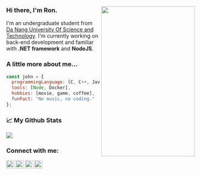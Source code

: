 <div>
<img align=right src='https://media.giphy.com/media/M9gbBd9nbDrOTu1Mqx/giphy.gif' width=250px' height=400px>
<h3>Hi there, I'm Ron.</h3>

I'm an undergraduate student from <a href="http://dut.udn.vn/">Da Nang University Of Science and Technology</a>. I'm currently working on back-end development and familiar with **.NET framework** and **NodeJS**.
</div>


###  A little more about me...  
```javascript
const john = {
  programmingLanguage: [C, C++, Javascript, C#, Java],
  tools: [Node, Docker],
  hobbies: [movie, game, coffee],
  funFact: "No music, no coding."
};
```

### 📈 My Github Stats
<img src="https://github-readme-stats.vercel.app/api?username=LeRon1605&&show_icons=true&title_color=00ffff&icon_color=cc66ff&text_color=daf7dc&bg_color=1e2731">

### Connect with me:
<a href="https://www.facebook.com/le.ron.399">
  <img align="left" alt="Aman's Email" width="22px" src="https://cdn.jsdelivr.net/npm/simple-icons@v3/icons/facebook.svg" />
</a>

<a href="https://www.instagram.com/ronnn165/">
  <img align="left" alt="Aman's Email" width="22px" src="https://cdn.jsdelivr.net/npm/simple-icons@v3/icons/instagram.svg" />
</a>

<a href="https://www.linkedin.com/in/l%C3%AA-r%C3%B4n-775a03215/">
  <img align="left" alt="Aman's Linkedin" width="22px" src="https://cdn.jsdelivr.net/npm/simple-icons@v3/icons/linkedin.svg" />
</a>

<a href="mailto:ronle9519@gmail.com">
  <img align="left" alt="Aman's Email" width="22px" src="https://cdn.jsdelivr.net/npm/simple-icons@v3/icons/gmail.svg" />
</a>
<br>

<!--
**LeRon1605/LeRon1605** is a ✨ _special_ ✨ repository because its `README.md` (this file) appears on your GitHub profile.

Here are some ideas to get you started:
- I'm Lê Quốc Rôn. I'm currently K20 at <a href="http://dut.udn.vn/">DUT</a>
- 🔭 I’m currently working on ...
- 🌱 I’m currently learning ...
- 👯 I’m looking to collaborate on ...
- 🤔 I’m looking for help with ...
- 💬 Ask me about ...
- 📫 How to reach me: ...
- 😄 Pronouns: ...
- ⚡ Fun fact: ...
-->
<!--
I'm Lê Quốc Rôn. I'm currently studying IT at <a href="http://dut.udn.vn/">Da Nang University Of Science and Technology</a>
### 🛠️ My Skills
<p align="center"> 

![C](https://img.shields.io/badge/C-00599C?style=for-the-badge&logo=c&logoColor=white)
![C++](https://img.shields.io/badge/c++-%2300599C.svg?style=for-the-badge&logo=c%2B%2B&logoColor=white)
![Java](https://img.shields.io/badge/java-%23ED8B00.svg?style=for-the-badge&logo=java&logoColor=white)
![CSS3](https://img.shields.io/badge/css3-%231572B6.svg?style=for-the-badge&logo=css3&logoColor=white) 
![HTML5](https://img.shields.io/badge/html5-%23E34F26.svg?style=for-the-badge&logo=html5&logoColor=white)
![JavaScript](https://img.shields.io/badge/javascript-%23323330.svg?style=for-the-badge&logo=javascript&logoColor=%23F7DF1E)
![Express.js](https://img.shields.io/badge/express.js-%23404d59.svg?style=for-the-badge&logo=express&logoColor=%2361DAFB) 
![Bootstrap](https://img.shields.io/badge/bootstrap-%23563D7C.svg?style=for-the-badge&logo=bootstrap&logoColor=white)
![JWT](https://img.shields.io/badge/JWT-black?style=for-the-badge&logo=JSON%20web%20tokens)
![NodeJS](https://img.shields.io/badge/node.js-6DA55F?style=for-the-badge&logo=node.js&logoColor=white)
![Postman](https://img.shields.io/badge/Postman-FF6C37?style=for-the-badge&logo=postman&logoColor=white)
![Docker](https://img.shields.io/badge/docker-%230db7ed.svg?style=for-the-badge&logo=docker&logoColor=white)
![.NET](https://img.shields.io/badge/.NET-512BD4?style=for-the-badge&logo=dotnet&logoColor=white)

</p>

### 📈 My Github Stats
<p align="center">
<img src="https://github-readme-stats.vercel.app/api/top-langs?username=leron1605&langs_count=8&show_icons=true&locale=en&layout=compact&theme=algolia" alt="7oSkaaa"/>
 
</p>
<p align="center">
 <img src="https://github-readme-stats.vercel.app/api?username=LeRon1605&&show_icons=true&title_color=00ffff&icon_color=cc66ff&text_color=daf7dc&bg_color=1e2731">
</p>

<img alt="LeRon1605's Activity Graph" src="https://activity-graph.herokuapp.com/graph?username=LeRon1605&custom_title=LeRon1605's%20Contribution%20Graph&theme=react-dark" />
-->

